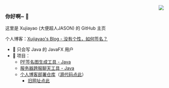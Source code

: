 <img align="right" src="https://github-readme-stats.vercel.app/api?username=xujiayao147&show_icons=true&icon_color=66ccff&text_color=718096&bg_color=ffffff" />

### 你好啊~ 👋

这里是 Xujiayao (大便超人JASON) 的 GitHub 主页

个人博客：[Xujiayao's Blog - 没有个性，如何签名？](https://xujiayao147.gitee.io/)

- :orange_book: 只会写 Java 的 JavaFX 用户
- :hammer: 项目：
  - [PF签名图生成工具 - Java](https://github.com/Xujiayao147/PFSignaturesGenerator)
  - [服务器跨服聊天工具 - Java](https://github.com/Xujiayao147/mc-discord-chat-bridge)
  - [个人博客部署仓库](https://gitee.com/Xujiayao147/Xujiayao147)（[源代码点此](https://github.com/Xujiayao147/Xujiayao147.gitee.io)）
    - [旧网址点此](https://github.com/Xujiayao147/Xujiayao147.github.io)
